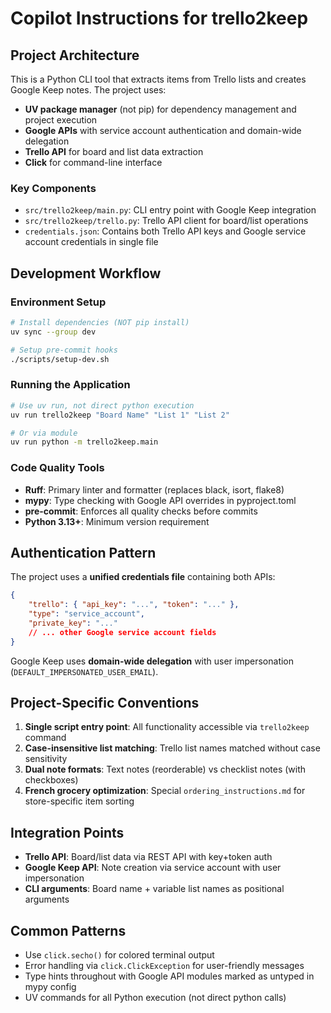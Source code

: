 # Copilot Instructions for trello2keep

## Project Architecture

This is a Python CLI tool that extracts items from Trello lists and creates
Google Keep notes. The project uses:

-   **UV package manager** (not pip) for dependency management and project
    execution
-   **Google APIs** with service account authentication and domain-wide
    delegation
-   **Trello API** for board and list data extraction
-   **Click** for command-line interface

### Key Components

-   `src/trello2keep/main.py`: CLI entry point with Google Keep integration
-   `src/trello2keep/trello.py`: Trello API client for board/list operations
-   `credentials.json`: Contains both Trello API keys and Google service account
    credentials in single file

## Development Workflow

### Environment Setup

```bash
# Install dependencies (NOT pip install)
uv sync --group dev

# Setup pre-commit hooks
./scripts/setup-dev.sh
```

### Running the Application

```bash
# Use uv run, not direct python execution
uv run trello2keep "Board Name" "List 1" "List 2"

# Or via module
uv run python -m trello2keep.main
```

### Code Quality Tools

-   **Ruff**: Primary linter and formatter (replaces black, isort, flake8)
-   **mypy**: Type checking with Google API overrides in pyproject.toml
-   **pre-commit**: Enforces all quality checks before commits
-   **Python 3.13+**: Minimum version requirement

## Authentication Pattern

The project uses a **unified credentials file** containing both APIs:

```json
{
    "trello": { "api_key": "...", "token": "..." },
    "type": "service_account",
    "private_key": "..."
    // ... other Google service account fields
}
```

Google Keep uses **domain-wide delegation** with user impersonation
(`DEFAULT_IMPERSONATED_USER_EMAIL`).

## Project-Specific Conventions

1. **Single script entry point**: All functionality accessible via `trello2keep`
   command
2. **Case-insensitive list matching**: Trello list names matched without case
   sensitivity
3. **Dual note formats**: Text notes (reorderable) vs checklist notes (with
   checkboxes)
4. **French grocery optimization**: Special `ordering_instructions.md` for
   store-specific item sorting

## Integration Points

-   **Trello API**: Board/list data via REST API with key+token auth
-   **Google Keep API**: Note creation via service account with user
    impersonation
-   **CLI arguments**: Board name + variable list names as positional arguments

## Common Patterns

-   Use `click.secho()` for colored terminal output
-   Error handling via `click.ClickException` for user-friendly messages
-   Type hints throughout with Google API modules marked as untyped in mypy
    config
-   UV commands for all Python execution (not direct python calls)
